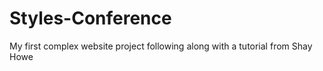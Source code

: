 # Styles-Conference
My first complex website project following along with a tutorial from Shay Howe
